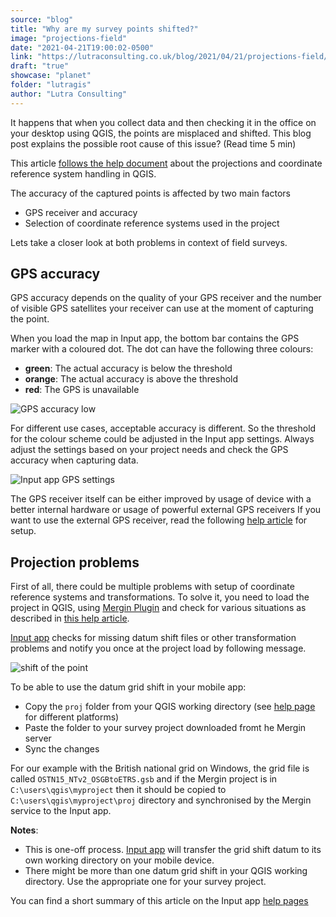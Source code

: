```yaml
---
source: "blog"
title: "Why are my survey points shifted?"
image: "projections-field"
date: "2021-04-21T19:00:02-0500"
link: "https://lutraconsulting.co.uk/blog/2021/04/21/projections-field/"
draft: "true"
showcase: "planet"
folder: "lutragis"
author: "Lutra Consulting"
---
```


<p>It happens that when you collect data and then checking it in the office on your
desktop using QGIS, the points are misplaced and shifted. This blog post explains the possible root cause of this issue?
(Read time 5 min)</p>

<!-- more -->

<p>This article <a href="https://merginmaps.com/docs/concepts/projections/">follows the help document</a> about the projections and coordinate reference system handling in QGIS.</p>

<p>The accuracy of the captured points is affected by two main factors</p>
<ul>
  <li>GPS receiver and accuracy</li>
  <li>Selection of coordinate reference systems used in the project</li>
</ul>

<p>Lets take a closer look at both problems in context of field surveys.</p>

<h2 id="gps-accuracy">GPS accuracy</h2>

<p>GPS accuracy depends on the quality of your GPS receiver and the number of visible GPS
satellites your receiver can use at the moment of capturing the point.</p>

<p>When you load the map in Input app, the bottom bar contains the GPS marker with a coloured dot.
The dot can have the following three colours:</p>
<ul>
  <li><strong>green</strong>: The actual accuracy is below the threshold</li>
  <li><strong>orange</strong>: The actual accuracy is above the threshold</li>
  <li><strong>red</strong>: The GPS is unavailable</li>
</ul>

<p><img alt="GPS accuracy low" src="https://www.lutraconsulting.co.uk/img/posts/tracks-input-stream.png" /></p>

<p>For different use cases, acceptable accuracy is different. So the threshold for the
colour scheme could be adjusted in the Input app settings. Always adjust the settings
based on your project needs and check the GPS accuracy when capturing data.</p>

<p><img alt="Input app GPS settings" src="https://www.lutraconsulting.co.uk/img/posts/Input_settings.png" /></p>

<p>The GPS receiver itself can be either improved by usage of device with a better internal
hardware or usage of powerful external GPS receivers If you want to use the external
GPS receiver, read the following <a href="https://merginmaps.com/docs/howto/external_gps">help article</a>
for setup.</p>

<h2 id="projection-problems">Projection problems</h2>

<p>First of all, there could be multiple problems with setup of coordinate reference systems and
transformations. To solve it, you need to load the project in QGIS, using
<a href="https://plugins.qgis.org/plugins/Mergin/">Mergin Plugin</a> and check for various situations
as described in <a href="https://merginmaps.com/docs/concepts/projections/">this help article</a>.</p>

<p><a href="https://merginmaps.com">Input app</a> checks for missing datum shift files or other transformation problems and notify
you once at the project load by following message.</p>

<p><img alt="shift of the point" src="https://www.lutraconsulting.co.uk/img/posts/Input_projection_err.png" /></p>

<p>To be able to use the datum grid shift in your mobile app:</p>

<ul>
  <li>Copy the <code class="highlighter-rouge">proj</code> folder from your QGIS working directory (see <a href="https://merginmaps.com/docs/concepts/projections/">help page</a> for different platforms)</li>
  <li>Paste the folder to your survey project downloaded fromt he Mergin server</li>
  <li>Sync the changes</li>
</ul>

<p>For our example with the British national grid on Windows, the grid file is called
<code class="highlighter-rouge">OSTN15_NTv2_OSGBtoETRS.gsb</code> and if the Mergin project is in
<code class="highlighter-rouge">C:\users\qgis\myproject</code> then it should be copied to
<code class="highlighter-rouge">C:\users\qgis\myproject\proj</code> directory and synchronised by the Mergin service to  the Input app.</p>

<p><strong>Notes</strong>:</p>
<ul>
  <li>This is one-off process. <a href="https://merginmaps.com">Input app</a> will transfer the grid shift datum to its own working directory on your mobile device.</li>
  <li>There might be more than one datum grid shift in your QGIS working directory. Use the appropriate one for your survey project.</li>
</ul>

<p>You can find a short summary of this article on the Input app <a href="https://merginmaps.com/docs/howto/proj/">help pages</a></p>
